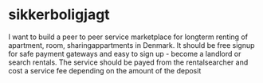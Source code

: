 # sikkerboligjagt
I want to build a peer to peer service marketplace for longterm renting of apartment, room, sharingappartments in Denmark. It should be free signup for safe payment gateways and easy to sign up - become a landlord or search rentals. The service should be payed from the rentalsearcher and cost a service fee depending on the amount of the deposit
